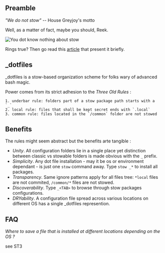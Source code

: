 Preamble
--------

*"We do not stow"* -- House Greyjoy's motto

Well, as a matter of fact, maybe you should, Reek.

![You dot know nothing about stow](https://dl.dropboxusercontent.com/u/1026715/ygritte-meme.png)

Rings true? Then go read this [article](http://brandon.invergo.net/news/2012-05-26-using-gnu-stow-to-manage-your-dotfiles.html) that present it briefly.

_dotfiles
---------

_dotfiles is a stow-based organization scheme for folks wary of advanced
bash magic.

Power comes from its strict adhesion to the *Three Old Rules* :

    1. underbar rule: folders part of a stow package path starts with a `_`
    2. local rule: files that shall be kept secret ends with `.local`
    3. common rule: files located in the `/common` folder are not stowed

Benefits
--------

The rules might seem abstract but the benefits arte tangible :

- *Unity*. All configuration folders lie in a single place yet distinction between
  classic vs stowable folders is made obvious with the `_` prefix.
- *Simplicity*. Any dot file installation - may it be os or environment
  dependant - is just one `stow` command away. Type `stow _*` to install all
  packages.
- *Transparency*. Same ignore patterns apply for all files tree: `*local` files
  are not commited, `/common/*` files are not stowed.
- *Discoverability*. Type `_<TAB>` to browse through stow packages
  configurations.
- *DRYability*. A configuration file spread across various locations on
  different OS has a single _dotfiles represention.

FAQ
---

*Where to save a file that is installed at different locations depending on the
OS ?*

see ST3
